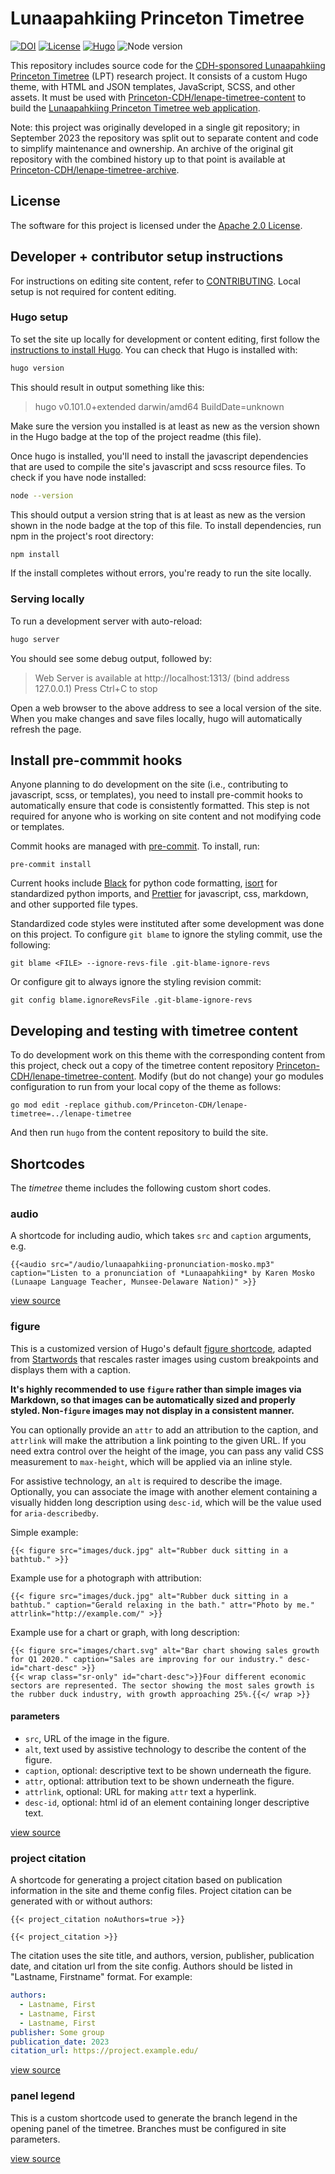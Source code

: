 # Lunaapahkiing Princeton Timetree

[![DOI](https://zenodo.org/badge/DOI/10.5281/zenodo.8040363.svg)](https://doi.org/10.5281/zenodo.8040363)
[![License](https://img.shields.io/badge/License-Apache%202.0-blue.svg)](https://opensource.org/licenses/Apache-2.0)
[![Hugo](https://img.shields.io/badge/hugo-0.117-blue.svg)](https://gohugo.io)
![Node version](https://img.shields.io/badge/node-18-blue)

This repository includes source code for the [CDH-sponsored Lunaapahkiing Princeton Timetree](https://cdh.princeton.edu/projects/lenape-timetree/) (LPT) research project. It consists of a custom Hugo theme, with HTML and JSON templates, JavaScript, SCSS, and other assets. It must be used with [Princeton-CDH/lenape-timetree-content](https://github.com/Princeton-CDH/lenape-timetree-content) to build the [Lunaapahkiing Princeton Timetree web application](https://lenapetimetree.indigenous.princeton.edu/).

Note: this project was originally developed in a single git repository; in September 2023 the repository was split out to separate content and code to simplify maintenance and ownership. An archive of the original git repository with the combined history up to that point is available at [Princeton-CDH/lenape-timetree-archive](https://github.com/Princeton-CDH/lenape-timetree-archive).

## License

The software for this project is licensed under the [Apache 2.0 License](LICENSE).

## Developer + contributor setup instructions

For instructions on editing site content, refer to [CONTRIBUTING](CONTRIBUTING.md).
Local setup is not required for content editing.

### Hugo setup

To set the site up locally for development or content editing,
first follow the [instructions to install Hugo](https://gohugo.io/installation/).
You can check that Hugo is installed with:

```sh
hugo version
```

This should result in output something like this:

> hugo v0.101.0+extended darwin/amd64 BuildDate=unknown

Make sure the version you installed is at least as new as the version shown in the Hugo badge at the top of the project readme (this file).

Once hugo is installed, you'll need to install the javascript dependencies that are used to compile the site's javascript and scss resource files. To check if you have node installed:

```sh
node --version
```

This should output a version string that is at least as new as the version shown in the node badge at the top of this file. To install dependencies, run npm in the project's root directory:

```sh
npm install
```

If the install completes without errors, you're ready to run the site locally.

### Serving locally

To run a development server with auto-reload:

```sh
hugo server
```

You should see some debug output, followed by:

> Web Server is available at http://localhost:1313/ (bind address 127.0.0.1)
> Press Ctrl+C to stop

Open a web browser to the above address to see a local version of the site. When you make changes and save files locally, hugo will automatically refresh the page.

## Install pre-commmit hooks

Anyone planning to do development on the site (i.e., contributing to javascript,
scss, or templates), you need to install pre-commit hooks to automatically
ensure that code is consistently formatted. This step is not required
for anyone who is working on site content and not modifying code or templates.

Commit hooks are managed with [pre-commit](https://pre-commit.com/).
To install, run:

```{bash}
pre-commit install
```

Current hooks include [Black](https://github.com/psf/black) for python code formatting, [isort](https://pycqa.github.io/isort/) for standardized python imports, and [Prettier](https://prettier.io/) for javascript, css, markdown, and other supported file types.

Standardized code styles were instituted after some development was done on this project.
To configure `git blame` to ignore the styling commit, use the following:

```{bash}
git blame <FILE> --ignore-revs-file .git-blame-ignore-revs
```

Or configure git to always ignore the styling revision commit:

```{bash}
git config blame.ignoreRevsFile .git-blame-ignore-revs
```

## Developing and testing with timetree content

To do development work on this theme with the corresponding content from this project, check out a copy of the timetree content repository [Princeton-CDH/lenape-timetree-content](https://github.com/Princeton-CDH/lenape-timetree-content). Modify (but do not change) your go modules configuration to run from your local copy of the theme as follows:

```{bash}
go mod edit -replace github.com/Princeton-CDH/lenape-timetree=../lenape-timetree
```

And then run `hugo` from the content repository to build the site.

## Shortcodes

The _timetree_ theme includes the following custom short codes.

### audio

A shortcode for including audio, which takes `src` and `caption` arguments, e.g.

```
{{<audio src="/audio/lunaapahkiing-pronunciation-mosko.mp3" caption="Listen to a pronunciation of *Lunaapahkiing* by Karen Mosko (Lunaape Language Teacher, Munsee-Delaware Nation)" >}}
```

[view source](layouts/shortcodes/audio.html)

### figure

This is a customized version of Hugo's default [figure shortcode](https://gohugo.io/content-management/shortcodes/#figure), adapted from [Startwords](https://github.com/Princeton-CDH/startwords) that rescales raster images using custom breakpoints and displays them with a caption.

**It's highly recommended to use `figure` rather than simple images via Markdown, so that images can be automatically sized and properly styled. Non-`figure` images may not display in a consistent manner.**

You can optionally provide an `attr` to add an attribution to the caption, and `attrlink` will make the attribution a link pointing to the given URL. If you need extra control over the height of the image, you can pass any valid CSS measurement to `max-height`, which will be applied via an inline style.

For assistive technology, an `alt` is required to describe the image. Optionally, you can associate the image with another element containing a visually hidden long description using `desc-id`, which will be the value used for `aria-describedby`.

Simple example:

```
{{< figure src="images/duck.jpg" alt="Rubber duck sitting in a bathtub." >}}
```

Example use for a photograph with attribution:

```
{{< figure src="images/duck.jpg" alt="Rubber duck sitting in a bathtub." caption="Gerald relaxing in the bath." attr="Photo by me." attrlink="http://example.com/" >}}
```

Example use for a chart or graph, with long description:

```
{{< figure src="images/chart.svg" alt="Bar chart showing sales growth for Q1 2020." caption="Sales are improving for our industry." desc-id="chart-desc" >}}
{{< wrap class="sr-only" id="chart-desc">}}Four different economic sectors are represented. The sector showing the most sales growth is the rubber duck industry, with growth approaching 25%.{{</ wrap >}}
```

#### parameters

- `src`, URL of the image in the figure.
- `alt`, text used by assistive technology to describe the content of the figure.
- `caption`, optional: descriptive text to be shown underneath the figure.
- `attr`, optional: attribution text to be shown underneath the figure.
- `attrlink`, optional: URL for making `attr` text a hyperlink.
- `desc-id`, optional: html id of an element containing longer descriptive text.

[view source](layouts/shortcodes/figure.html)

### project citation

A shortcode for generating a project citation based on publication information
in the site and theme config files. Project citation can be generated with or without authors:

```
{{< project_citation noAuthors=true >}}

{{< project_citation >}}
```

The citation uses the site title, and authors, version, publisher, publication date, and citation url from the site config. Authors should be listed in "Lastname, Firstname" format. For example:

```yaml
authors:
  - Lastname, First
  - Lastname, First
  - Lastname, First
publisher: Some group
publication_date: 2023
citation_url: https://project.example.edu/
```

[view source](layouts/shortcodes/project_citation.html)

### panel legend

This is a custom shortcode used to generate the branch legend in the opening panel of the timetree. Branches must be configured in site parameters.

[view source](layouts/shortcodes/panel-legend.html)

